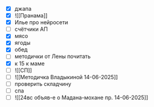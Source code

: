 - [x] джапа
- [x] ![[Пранама]]
- [x] Илье про нейросети
- [ ] счётчики АП
- [x] мясо
- [x] ягоды
- [x] обед
- [ ] методички от Лены почитать
- [x] к 15 к маме
- [ ] ![[СП]]
- [ ] ![[Методичка Владыкиной 14-06-2025]]
- [ ] проверить складчину 
- [ ] спа
- [ ] ![[24вс объяв-е о Мадана-мохане пр. 14-06-2025]]
